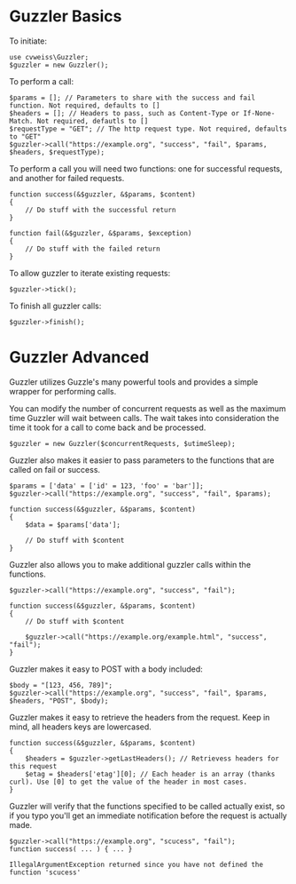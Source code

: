 # Guzzler Basics

To initiate:

    use cvweiss\Guzzler;
    $guzzler = new Guzzler();

To perform a call:
   
    $params = []; // Parameters to share with the success and fail function. Not required, defaults to []
    $headers = []; // Headers to pass, such as Content-Type or If-None-Match. Not required, defautls to []
    $requestType = "GET"; // The http request type. Not required, defaults to "GET"
    $guzzler->call("https://example.org", "success", "fail", $params, $headers, $requestType);

To perform a call you will need two functions: one for successful requests, and another for failed requests.

    function success(&$guzzler, &$params, $content)
    {
        // Do stuff with the successful return
    }
    
    function fail(&$guzzler, &$params, $exception)
    {
        // Do stuff with the failed return
    }
    
To allow guzzler to iterate existing requests:

    $guzzler->tick();
    
To finish all guzzler calls:

    $guzzler->finish();

# Guzzler Advanced

Guzzler utilizes Guzzle's many powerful tools and provides a simple wrapper for performing calls. 

You can modify the number of concurrent requests as well as the maximum time Guzzler will wait between calls. The wait takes into consideration the time it took for a call to come back and be processed.

    $guzzler = new Guzzler($concurrentRequests, $utimeSleep);
    
Guzzler also makes it easier to pass parameters to the functions that are called on fail or success.

    $params = ['data' = ['id' = 123, 'foo' = 'bar']];
    $guzzler->call("https://example.org", "success", "fail", $params);
    
    function success(&$guzzler, &$params, $content)
    {
        $data = $params['data'];
        
        // Do stuff with $content
    }
    
Guzzler also allows you to make additional guzzler calls within the functions.

    $guzzler->call("https://example.org", "success", "fail");
    
    function success(&$guzzler, &$params, $content)
    {
        // Do stuff with $content
        
        $guzzler->call("https://example.org/example.html", "success", "fail");
    }
    
Guzzler makes it easy to POST with a body included:

    $body = "[123, 456, 789]";
    $guzzler->call("https://example.org", "success", "fail", $params, $headers, "POST", $body);
    
Guzzler makes it easy to retrieve the headers from the request. Keep in mind, all headers keys are lowercased.

    function success(&$guzzler, &$params, $content)
    {
        $headers = $guzzler->getLastHeaders(); // Retrievess headers for this request
        $etag = $headers['etag'][0]; // Each header is an array (thanks curl). Use [0] to get the value of the header in most cases.
    }

Guzzler will verify that the functions specified to be called actually exist, so if you typo you'll get an immediate notification before the request is actually made.

    $guzzler->call("https://example.org", "scucess", "fail");
    function success( ... ) { ... } 
    
    IllegalArgumentException returned since you have not defined the function 'scucess'
